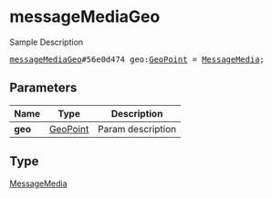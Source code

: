 # messageMediaGeo

Sample Description

<pre>
<a href="../constructor/messageMediaGeo.md">messageMediaGeo</a>#56e0d474 geo:<a href="../type/GeoPoint.md">GeoPoint</a> = <a href="../type/MessageMedia.md">MessageMedia</a>;</pre>
## Parameters

| Name | Type | Description |
|------|:----:|-------------|
| **geo** | <a href="../type/GeoPoint.md">GeoPoint</a> | Param description |

## Type

<a href="../type/MessageMedia.md">MessageMedia</a>
